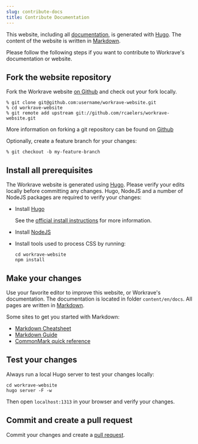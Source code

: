 ```yaml
---
slug: contribute-docs
title: Contribute Documentation
---
```


This website, including all [documentation](/docs), is generated with [Hugo](https://gohugo.io).
The content of the website is written in [Markdown](https://en.wikipedia.org/wiki/Markdown).

Please follow the following steps if you want to contribute to Workrave's documentation or website.

## Fork the website repository

Fork the Workrave website [on Github](https://github.com/rcaelers/workrave-website)
and check out your fork locally.

```shell
% git clone git@github.com:username/workrave-website.git
% cd workrave-website
% git remote add upstream git://github.com/rcaelers/workrave-website.git
```

More information on forking a git repository can be found on [Github](https://help.github.com/articles/fork-a-repo)

Optionally, create a feature branch for your changes:

```shell
% git checkout -b my-feature-branch
```

## Install all prerequisites

The Workrave website is generated using [Hugo](https://gohugo.io/).
Please verify your edits locally before committing any changes.
Hugo, NodeJS and a number of NodeJS packages are required to verify your changes:

- Install [Hugo](http://gohugo.io)

  See the [official install instructions](https://gohugo.io/getting-started/installing/) for more information.

- Install [NodeJS](https://nodejs.org/)

- Install tools used to process CSS by running:

  ```shell
  cd workrave-website
  npm install
  ```

## Make your changes

Use your favorite editor to improve this website, or Workrave's documentation.
The documentation is located in folder `content/en/docs`.
All pages are written in [Markdown](https://en.wikipedia.org/wiki/Markdown).

Some sites to get you started with Markdown:

- [Markdown Cheatsheet](https://github.com/adam-p/markdown-here/wiki/Markdown-Cheatsheet)
- [Markdown Guide](https://www.markdownguide.org/)
- [CommonMark quick reference](https://commonmark.org/help/)

## Test your changes

Always run a local Hugo server to test your changes locally:

```shell
cd workrave-website
hugo server -F -w
```

Then open `localhost:1313` in your browser and verify your changes.

## Commit and create a pull request

Commit your changes and create a [pull request](https://help.github.com/en/github/collaborating-with-issues-and-pull-requests/creating-a-pull-request-from-a-fork).
